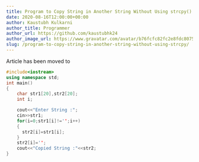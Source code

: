 ```yaml
---
title: Program to Copy String in Another String Without Using strcpy()
date: 2020-08-16T12:00:00+00:00
author: Kaustubh Kulkarni
author_title: Programmer
author_url: https://github.com/kaustubhk24
author_image_url: https://www.gravatar.com/avatar/b76fcfc82fc2e8fdc8075636f1735f61?s=200
slug: /program-to-copy-string-in-another-string-without-using-strcpy/
---
```

Article has been moved to

```cpp title="file.cpp"
#include<iostream>
using namespace std;
int main()
{
	char str1[20],str2[20];
	int i;

	cout<<"Enter String :";
	cin>>str1;
	for(i=0;str1[i]!='';i++)
	{
      str2[i]=str1[i];
	}
	str2[i]='';
	cout<<"Copied String :"<<str2;
}
```